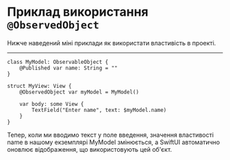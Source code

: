 # Приклад використання `@ObservedObject`
Нижче наведений міні приклади як використати властивість в проекті.

---

 ```
 class MyModel: ObservableObject {
     @Published var name: String = ""
 }

 struct MyView: View {
     @ObservedObject var myModel = MyModel()

     var body: some View {
         TextField("Enter name", text: $myModel.name)
     }
 }
 ```
Тепер, коли ми вводимо текст у поле введення, значення властивості name в нашому екземплярі MyModel змінюється, а SwiftUI автоматично оновлює відображення, що використовують цей об'єкт.